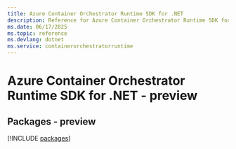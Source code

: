 ```yaml
---
title: Azure Container Orchestrator Runtime SDK for .NET
description: Reference for Azure Container Orchestrator Runtime SDK for .NET
ms.date: 06/17/2025
ms.topic: reference
ms.devlang: dotnet
ms.service: containerorchestratorruntime
---
```

# Azure Container Orchestrator Runtime SDK for .NET - preview
## Packages - preview
[!INCLUDE [packages](container-orchestrator-runtime-index.md)]